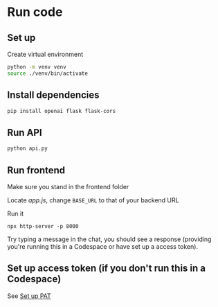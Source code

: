 # Run code



## Set up

Create virtual environment

```sh
python -m venv venv
source ./venv/bin/activate
```

## Install dependencies

```sh
pip install openai flask flask-cors 
```

## Run API

```sh
python api.py
```

## Run frontend

Make sure you stand in the frontend folder

Locate *app.js*, change `BASE_URL` to that of your backend URL

Run it

```
npx http-server -p 8000
```

Try typing a message in the chat, you should see a response (providing you're running this in a Codespace or have set up a access token).

## Set up access token (if you don't run this in a Codespace)

See [Set up PAT](https://docs.github.com/en/authentication/keeping-your-account-and-data-secure/managing-your-personal-access-tokens)
